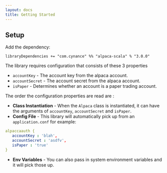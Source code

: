 ```yaml
---
layout: docs
title: Getting Started
---
```


## Setup

Add the dependency:

`libraryDependencies += "com.cynance" %% "alpaca-scala" % "3.0.0"`

The library requires configuration that consists of these 3 properties
* `accountKey` - The account key from the alpaca account.
* `accountSecret` - The account secret from the alpaca account.
* `isPaper` - Determines whether an account is a paper trading account.

The order the configuration properties are read are :
 * **Class Instantiation** - When the `Alpaca` class is instantiated, it can have the arguments of `accountKey`, `accountSecret` and `isPaper`.
 * **Config File** - This library will automatically pick up from an `application.conf` for example:
 ```yaml
alpaccaauth {
	accountKey : 'blah',
	accountSecret : 'asdfv',
	isPaper : 'true'
}
```
* **Env Variables** - You can also pass in system environment variables and it will pick those up.